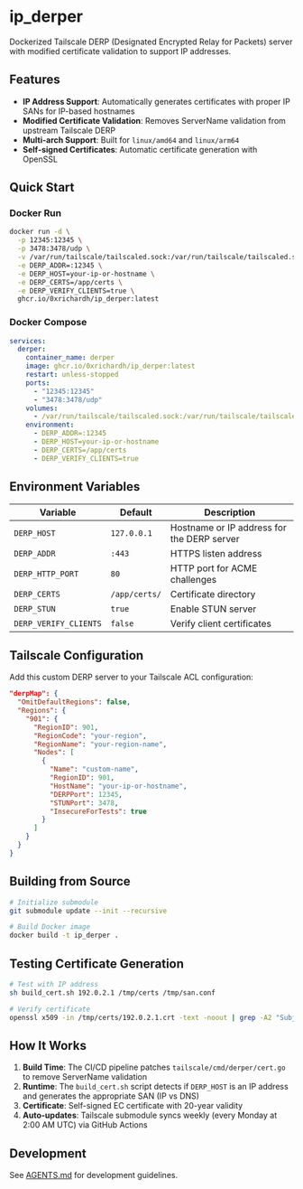 # ip_derper

Dockerized Tailscale DERP (Designated Encrypted Relay for Packets) server with modified certificate validation to support IP addresses.

## Features

- **IP Address Support**: Automatically generates certificates with proper IP SANs for IP-based hostnames
- **Modified Certificate Validation**: Removes ServerName validation from upstream Tailscale DERP
- **Multi-arch Support**: Built for `linux/amd64` and `linux/arm64`
- **Self-signed Certificates**: Automatic certificate generation with OpenSSL

## Quick Start

### Docker Run

```bash
docker run -d \
  -p 12345:12345 \
  -p 3478:3478/udp \
  -v /var/run/tailscale/tailscaled.sock:/var/run/tailscale/tailscaled.sock \
  -e DERP_ADDR=:12345 \
  -e DERP_HOST=your-ip-or-hostname \
  -e DERP_CERTS=/app/certs \
  -e DERP_VERIFY_CLIENTS=true \
  ghcr.io/0xrichardh/ip_derper:latest
```

### Docker Compose

```yaml
services:
  derper:
    container_name: derper
    image: ghcr.io/0xrichardh/ip_derper:latest
    restart: unless-stopped
    ports:
      - "12345:12345"
      - "3478:3478/udp"
    volumes:
      - /var/run/tailscale/tailscaled.sock:/var/run/tailscale/tailscaled.sock
    environment:
      - DERP_ADDR=:12345
      - DERP_HOST=your-ip-or-hostname
      - DERP_CERTS=/app/certs
      - DERP_VERIFY_CLIENTS=true
```

## Environment Variables

| Variable | Default | Description |
|----------|---------|-------------|
| `DERP_HOST` | `127.0.0.1` | Hostname or IP address for the DERP server |
| `DERP_ADDR` | `:443` | HTTPS listen address |
| `DERP_HTTP_PORT` | `80` | HTTP port for ACME challenges |
| `DERP_CERTS` | `/app/certs/` | Certificate directory |
| `DERP_STUN` | `true` | Enable STUN server |
| `DERP_VERIFY_CLIENTS` | `false` | Verify client certificates |

## Tailscale Configuration

Add this custom DERP server to your Tailscale ACL configuration:

```json
"derpMap": {
  "OmitDefaultRegions": false,
  "Regions": {
    "901": {
      "RegionID": 901,
      "RegionCode": "your-region",
      "RegionName": "your-region-name",
      "Nodes": [
        {
          "Name": "custom-name",
          "RegionID": 901,
          "HostName": "your-ip-or-hostname",
          "DERPPort": 12345,
          "STUNPort": 3478,
          "InsecureForTests": true
        }
      ]
    }
  }
}
```

## Building from Source

```bash
# Initialize submodule
git submodule update --init --recursive

# Build Docker image
docker build -t ip_derper .
```

## Testing Certificate Generation

```bash
# Test with IP address
sh build_cert.sh 192.0.2.1 /tmp/certs /tmp/san.conf

# Verify certificate
openssl x509 -in /tmp/certs/192.0.2.1.crt -text -noout | grep -A2 "Subject Alternative Name"
```

## How It Works

1. **Build Time**: The CI/CD pipeline patches `tailscale/cmd/derper/cert.go` to remove ServerName validation
2. **Runtime**: The `build_cert.sh` script detects if `DERP_HOST` is an IP address and generates the appropriate SAN (IP vs DNS)
3. **Certificate**: Self-signed EC certificate with 20-year validity
4. **Auto-updates**: Tailscale submodule syncs weekly (every Monday at 2:00 AM UTC) via GitHub Actions

## Development

See [AGENTS.md](AGENTS.md) for development guidelines.
